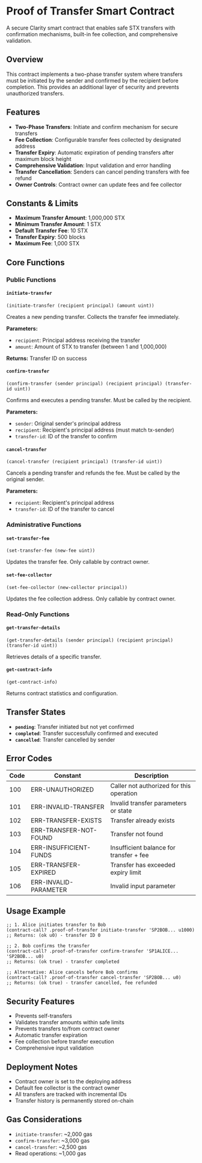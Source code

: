 # Proof of Transfer Smart Contract

A secure Clarity smart contract that enables safe STX transfers with confirmation mechanisms, built-in fee collection, and comprehensive validation.

## Overview

This contract implements a two-phase transfer system where transfers must be initiated by the sender and confirmed by the recipient before completion. This provides an additional layer of security and prevents unauthorized transfers.

## Features

- **Two-Phase Transfers**: Initiate and confirm mechanism for secure transfers
- **Fee Collection**: Configurable transfer fees collected by designated address
- **Transfer Expiry**: Automatic expiration of pending transfers after maximum block height
- **Comprehensive Validation**: Input validation and error handling
- **Transfer Cancellation**: Senders can cancel pending transfers with fee refund
- **Owner Controls**: Contract owner can update fees and fee collector

## Constants & Limits

- **Maximum Transfer Amount**: 1,000,000 STX
- **Minimum Transfer Amount**: 1 STX
- **Default Transfer Fee**: 10 STX
- **Transfer Expiry**: 500 blocks
- **Maximum Fee**: 1,000 STX

## Core Functions

### Public Functions

#### `initiate-transfer`
```clarity
(initiate-transfer (recipient principal) (amount uint))
```
Creates a new pending transfer. Collects the transfer fee immediately.

**Parameters:**
- `recipient`: Principal address receiving the transfer
- `amount`: Amount of STX to transfer (between 1 and 1,000,000)

**Returns:** Transfer ID on success

#### `confirm-transfer`
```clarity
(confirm-transfer (sender principal) (recipient principal) (transfer-id uint))
```
Confirms and executes a pending transfer. Must be called by the recipient.

**Parameters:**
- `sender`: Original sender's principal address
- `recipient`: Recipient's principal address (must match tx-sender)
- `transfer-id`: ID of the transfer to confirm

#### `cancel-transfer`
```clarity
(cancel-transfer (recipient principal) (transfer-id uint))
```
Cancels a pending transfer and refunds the fee. Must be called by the original sender.

**Parameters:**
- `recipient`: Recipient's principal address
- `transfer-id`: ID of the transfer to cancel

### Administrative Functions

#### `set-transfer-fee`
```clarity
(set-transfer-fee (new-fee uint))
```
Updates the transfer fee. Only callable by contract owner.

#### `set-fee-collector`
```clarity
(set-fee-collector (new-collector principal))
```
Updates the fee collection address. Only callable by contract owner.

### Read-Only Functions

#### `get-transfer-details`
```clarity
(get-transfer-details (sender principal) (recipient principal) (transfer-id uint))
```
Retrieves details of a specific transfer.

#### `get-contract-info`
```clarity
(get-contract-info)
```
Returns contract statistics and configuration.

## Transfer States

- **`pending`**: Transfer initiated but not yet confirmed
- **`completed`**: Transfer successfully confirmed and executed
- **`cancelled`**: Transfer cancelled by sender

## Error Codes

| Code | Constant | Description |
|------|----------|-------------|
| 100 | ERR-UNAUTHORIZED | Caller not authorized for this operation |
| 101 | ERR-INVALID-TRANSFER | Invalid transfer parameters or state |
| 102 | ERR-TRANSFER-EXISTS | Transfer already exists |
| 103 | ERR-TRANSFER-NOT-FOUND | Transfer not found |
| 104 | ERR-INSUFFICIENT-FUNDS | Insufficient balance for transfer + fee |
| 105 | ERR-TRANSFER-EXPIRED | Transfer has exceeded expiry limit |
| 106 | ERR-INVALID-PARAMETER | Invalid input parameter |

## Usage Example

```clarity
;; 1. Alice initiates transfer to Bob
(contract-call? .proof-of-transfer initiate-transfer 'SP2BOB... u1000)
;; Returns: (ok u0) - transfer ID 0

;; 2. Bob confirms the transfer
(contract-call? .proof-of-transfer confirm-transfer 'SP1ALICE... 'SP2BOB... u0)
;; Returns: (ok true) - transfer completed

;; Alternative: Alice cancels before Bob confirms
(contract-call? .proof-of-transfer cancel-transfer 'SP2BOB... u0)
;; Returns: (ok true) - transfer cancelled, fee refunded
```

## Security Features

- Prevents self-transfers
- Validates transfer amounts within safe limits
- Prevents transfers to/from contract owner
- Automatic transfer expiration
- Fee collection before transfer execution
- Comprehensive input validation

## Deployment Notes

- Contract owner is set to the deploying address
- Default fee collector is the contract owner
- All transfers are tracked with incremental IDs
- Transfer history is permanently stored on-chain

## Gas Considerations

- `initiate-transfer`: ~2,000 gas
- `confirm-transfer`: ~3,000 gas
- `cancel-transfer`: ~2,500 gas
- Read operations: ~1,000 gas
